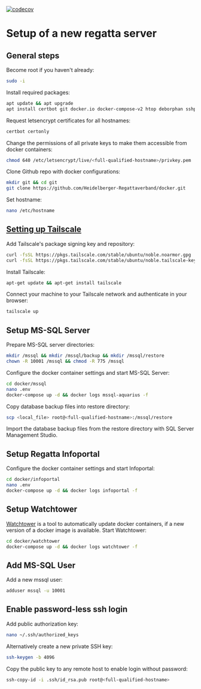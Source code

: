 [![codecov](https://codecov.io/gh/Heidelberger-Regattaverband/regatta-infopoint/graph/badge.svg?token=NBQESMP9HW)](https://codecov.io/gh/Heidelberger-Regattaverband/regatta-infopoint)

# Setup of a new regatta server

## General steps
Become root if you haven't already:
```bash
sudo -i
```

Install required packages:
```bash
apt update && apt upgrade
apt install certbot git docker.io docker-compose-v2 htop deborphan sshpass
```

Request letsencrypt certificates for all hostnames:
```bash
certbot certonly
```

Change the permissions of all private keys to make them accessible from docker containers:
```bash
chmod 640 /etc/letsencrypt/live/<full-qualified-hostname>/privkey.pem
```

Clone Github repo with docker configurations:
```bash
mkdir git && cd git
git clone https://github.com/Heidelberger-Regattaverband/docker.git
```

Set hostname:
```bash
nano /etc/hostname
```

## [Setting up Tailscale](https://tailscale.com/kb/1476/install-ubuntu-2404)
Add Tailscale's package signing key and repository:
```bash
curl -fsSL https://pkgs.tailscale.com/stable/ubuntu/noble.noarmor.gpg | sudo tee /usr/share/keyrings/tailscale-archive-keyring.gpg >/dev/null
curl -fsSL https://pkgs.tailscale.com/stable/ubuntu/noble.tailscale-keyring.list | sudo tee /etc/apt/sources.list.d/tailscale.list
```
Install Tailscale:
```bash
apt-get update && apt-get install tailscale
```
Connect your machine to your Tailscale network and authenticate in your browser:
```bash
tailscale up
```

## Setup MS-SQL Server
Prepare MS-SQL server directories:
```bash
mkdir /mssql && mkdir /mssql/backup && mkdir /mssql/restore
chown -R 10001 /mssql && chmod -R 775 /mssql
```

Configure the docker container settings and start MS-SQL Server:
```bash
cd docker/mssql
nano .env
docker-compose up -d && docker logs mssql-aquarius -f
```

Copy database backup files into restore directory:
```bash
scp <local_file> root@<full-qualified-hostname>:/mssql/restore
```
Import the database backup files from the restore directory with SQL Server Management Studio.

## Setup Regatta Infoportal
Configure the docker container settings and start Infoportal:
```bash
cd docker/infoportal
nano .env
docker-compose up -d && docker logs infoportal -f
```

## Setup Watchtower
[Watchtower](https://hub.docker.com/r/containrrr/watchtower) is a tool to automatically update docker containers, if a new version of a docker image is available.
Start Watchtower:
```bash
cd docker/watchtower
docker-compose up -d && docker logs watchtower -f
```

## Add MS-SQL User
Add a new mssql user:
```bash
adduser mssql -u 10001
```

## Enable password-less ssh login
Add public authorization key:
```bash
nano ~/.ssh/authorized_keys
```

Alternatively create a new private SSH key:
```bash
ssh-keygen -b 4096
```

Copy the public key to any remote host to enable login without password:
```bash
ssh-copy-id -i .ssh/id_rsa.pub root@<full-qualified-hostname>
```
